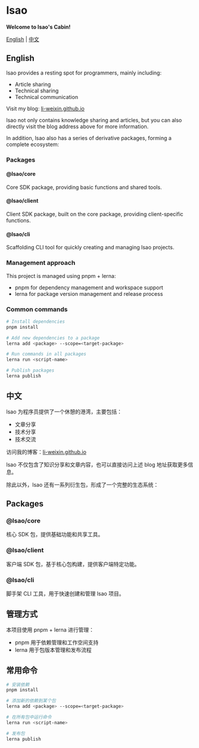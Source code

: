 # lsao

**Welcome to lsao's Cabin!**

[English](#english) | [中文](#中文)

<div id="english">

## English

lsao provides a resting spot for programmers, mainly including:

- Article sharing
- Technical sharing
- Technical communication

Visit my blog: [li-weixin.github.io](https://li-weixin.github.io)

lsao not only contains knowledge sharing and articles, but you can also directly visit the blog address above for more information.

In addition, lsao also has a series of derivative packages, forming a complete ecosystem:

### Packages

#### @lsao/core

Core SDK package, providing basic functions and shared tools.

#### @lsao/client

Client SDK package, built on the core package, providing client-specific functions.

#### @lsao/cli

Scaffolding CLI tool for quickly creating and managing lsao projects.

### Management approach

This project is managed using pnpm + lerna:

- pnpm for dependency management and workspace support
- lerna for package version management and release process

### Common commands

```bash
# Install dependencies
pnpm install

# Add new dependencies to a package
lerna add <package> --scope=<target-package>

# Run commands in all packages
lerna run <script-name>

# Publish packages
lerna publish

```
</div>

<div id="中文">

## 中文

lsao 为程序员提供了一个休憩的港湾，主要包括：

- 文章分享
- 技术分享
- 技术交流

访问我的博客：[li-weixin.github.io](https://li-weixin.github.io)

lsao 不仅包含了知识分享和文章内容，也可以直接访问上述 blog 地址获取更多信息。

除此以外，lsao 还有一系列衍生包，形成了一个完整的生态系统：

## Packages

### @lsao/core

核心 SDK 包，提供基础功能和共享工具。

### @lsao/client

客户端 SDK 包，基于核心包构建，提供客户端特定功能。

### @lsao/cli

脚手架 CLI 工具，用于快速创建和管理 lsao 项目。

## 管理方式

本项目使用 pnpm + lerna 进行管理：

- pnpm 用于依赖管理和工作空间支持
- lerna 用于包版本管理和发布流程

## 常用命令

```bash
# 安装依赖
pnpm install

# 添加新的依赖到某个包
lerna add <package> --scope=<target-package>

# 在所有包中运行命令
lerna run <script-name>

# 发布包
lerna publish
```

</div>
